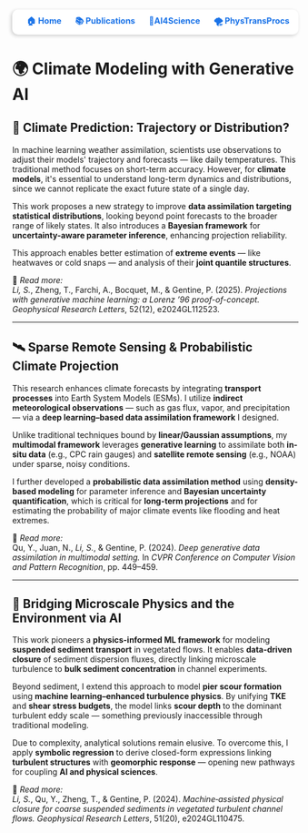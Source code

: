 <div style="
  margin-top: 10px;
  text-align: right;
  font-size: 0.9rem;
  background: white;
  padding: 10px 16px;
  border-radius: 10px;
  box-shadow: -2px 2px 6px rgba(0,0,0,0.2);
">
  <a href="./index" style="margin-right: 20px; text-decoration: none; color: #1a73e8; font-weight: bold;">🏠 Home</a>
  <a href="./publication" style="margin-right: 20px; text-decoration: none; color: #1a73e8; font-weight: bold;">📚 Publications</a>
  <a href="./ai4science" style="margin-right: 20px; text-decoration: none; color: #1a73e8; font-weight: bold;"> 🧠AI4Science</a>
  <a href="./physics" style="text-decoration: none; color: #1a73e8; font-weight: bold;"> 🌪️ PhysTransProcs</a>
</div>

<div style="margin-top: 40px;"></div>

# 🌍 Climate Modeling with Generative AI

## 🔁 Climate Prediction: Trajectory or Distribution?

In machine learning weather assimilation, scientists use observations to adjust their models' trajectory and forecasts — like daily temperatures. This traditional method focuses on short-term accuracy. However, for **climate models**, it's essential to understand long-term dynamics and distributions, since we cannot replicate the exact future state of a single day.

This work proposes a new strategy to improve **data assimilation targeting statistical distributions**, looking beyond point forecasts to the broader range of likely states. It also introduces a **Bayesian framework** for **uncertainty-aware parameter inference**, enhancing projection reliability.

This approach enables better estimation of **extreme events** — like heatwaves or cold snaps — and analysis of their **joint quantile structures**.

📄 *Read more:*  
*Li, S.*, Zheng, T., Farchi, A., Bocquet, M., & Gentine, P. (2025). *Projections with generative machine learning: a Lorenz ’96 proof-of-concept.* *Geophysical Research Letters*, 52(12), e2024GL112523.

---

## 🛰️ Sparse Remote Sensing & Probabilistic Climate Projection

This research enhances climate forecasts by integrating **transport processes** into Earth System Models (ESMs). I utilize **indirect meteorological observations** — such as gas flux, vapor, and precipitation — via a **deep learning–based data assimilation framework** I designed.

Unlike traditional techniques bound by **linear/Gaussian assumptions**, my **multimodal framework** leverages **generative learning** to assimilate both **in-situ data** (e.g., CPC rain gauges) and **satellite remote sensing** (e.g., NOAA) under sparse, noisy conditions.

I further developed a **probabilistic data assimilation method** using **density-based modeling** for parameter inference and **Bayesian uncertainty quantification**, which is critical for **long-term projections** and for estimating the probability of major climate events like flooding and heat extremes.

📄 *Read more:*  
Qu, Y., Juan, N., *Li, S.*, & Gentine, P. (2024). *Deep generative data assimilation in multimodal setting.* In *CVPR Conference on Computer Vision and Pattern Recognition*, pp. 449–459.

---

## 🌊 Bridging Microscale Physics and the Environment via AI

This work pioneers a **physics-informed ML framework** for modeling **suspended sediment transport** in vegetated flows. It enables **data-driven closure** of sediment dispersion fluxes, directly linking microscale turbulence to **bulk sediment concentration** in channel experiments.

Beyond sediment, I extend this approach to model **pier scour formation** using **machine learning–enhanced turbulence physics**. By unifying **TKE** and **shear stress budgets**, the model links **scour depth** to the dominant turbulent eddy scale — something previously inaccessible through traditional modeling.

Due to complexity, analytical solutions remain elusive. To overcome this, I apply **symbolic regression** to derive closed-form expressions linking **turbulent structures** with **geomorphic response** — opening new pathways for coupling **AI and physical sciences**.

📄 *Read more:*  
*Li, S.*, Qu, Y., Zheng, T., & Gentine, P. (2024). *Machine‐assisted physical closure for coarse suspended sediments in vegetated turbulent channel flows.* *Geophysical Research Letters*, 51(20), e2024GL110475.

